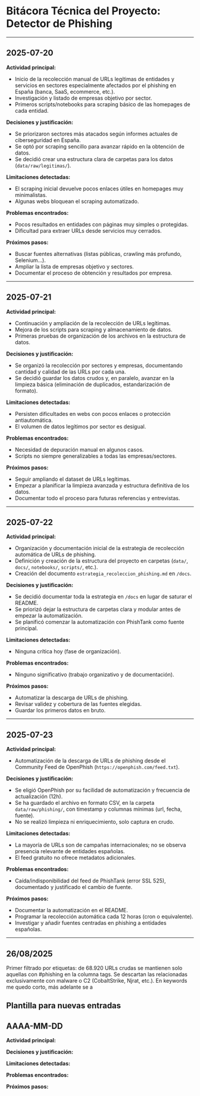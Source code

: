 # Bitácora Técnica del Proyecto: Detector de Phishing

---

## 2025-07-20

**Actividad principal:**  
- Inicio de la recolección manual de URLs legítimas de entidades y servicios en sectores especialmente afectados por el phishing en España (banca, SaaS, ecommerce, etc.).
- Investigación y listado de empresas objetivo por sector.
- Primeros scripts/notebooks para scraping básico de las homepages de cada entidad.

**Decisiones y justificación:**  
- Se priorizaron sectores más atacados según informes actuales de ciberseguridad en España.
- Se optó por scraping sencillo para avanzar rápido en la obtención de datos.
- Se decidió crear una estructura clara de carpetas para los datos (`data/raw/legitimas/`).

**Limitaciones detectadas:**  
- El scraping inicial devuelve pocos enlaces útiles en homepages muy minimalistas.
- Algunas webs bloquean el scraping automatizado.

**Problemas encontrados:**  
- Pocos resultados en entidades con páginas muy simples o protegidas.
- Dificultad para extraer URLs desde servicios muy cerrados.

**Próximos pasos:**  
- Buscar fuentes alternativas (listas públicas, crawling más profundo, Selenium…).
- Ampliar la lista de empresas objetivo y sectores.
- Documentar el proceso de obtención y resultados por empresa.

---

## 2025-07-21

**Actividad principal:**  
- Continuación y ampliación de la recolección de URLs legítimas.
- Mejora de los scripts para scraping y almacenamiento de datos.
- Primeras pruebas de organización de los archivos en la estructura de datos.

**Decisiones y justificación:**  
- Se organizó la recolección por sectores y empresas, documentando cantidad y calidad de las URLs por cada una.
- Se decidió guardar los datos crudos y, en paralelo, avanzar en la limpieza básica (eliminación de duplicados, estandarización de formato).

**Limitaciones detectadas:**  
- Persisten dificultades en webs con pocos enlaces o protección antiautomática.
- El volumen de datos legítimos por sector es desigual.

**Problemas encontrados:**  
- Necesidad de depuración manual en algunos casos.
- Scripts no siempre generalizables a todas las empresas/sectores.

**Próximos pasos:**  
- Seguir ampliando el dataset de URLs legítimas.
- Empezar a planificar la limpieza avanzada y estructura definitiva de los datos.
- Documentar todo el proceso para futuras referencias y entrevistas.

---

## 2025-07-22

**Actividad principal:**  
- Organización y documentación inicial de la estrategia de recolección automática de URLs de phishing.
- Definición y creación de la estructura del proyecto en carpetas (`data/`, `docs/`, `notebooks/`, `scripts/`, etc.).
- Creación del documento `estrategia_recoleccion_phishing.md` en `/docs`.

**Decisiones y justificación:**  
- Se decidió documentar toda la estrategia en `/docs` en lugar de saturar el README.
- Se priorizó dejar la estructura de carpetas clara y modular antes de empezar la automatización.
- Se planificó comenzar la automatización con PhishTank como fuente principal.

**Limitaciones detectadas:**  
- Ninguna crítica hoy (fase de organización).

**Problemas encontrados:**  
- Ninguno significativo (trabajo organizativo y de documentación).

**Próximos pasos:**  
- Automatizar la descarga de URLs de phishing.
- Revisar validez y cobertura de las fuentes elegidas.
- Guardar los primeros datos en bruto.

---

## 2025-07-23

**Actividad principal:**  
- Automatización de la descarga de URLs de phishing desde el Community Feed de OpenPhish (`https://openphish.com/feed.txt`).

**Decisiones y justificación:**  
- Se eligió OpenPhish por su facilidad de automatización y frecuencia de actualización (12h).
- Se ha guardado el archivo en formato CSV, en la carpeta `data/raw/phishing/`, con timestamp y columnas mínimas (url, fecha, fuente).
- No se realizó limpieza ni enriquecimiento, solo captura en crudo.

**Limitaciones detectadas:**  
- La mayoría de URLs son de campañas internacionales; no se observa presencia relevante de entidades españolas.
- El feed gratuito no ofrece metadatos adicionales.

**Problemas encontrados:**  
- Caída/indisponibilidad del feed de PhishTank (error SSL 525), documentado y justificado el cambio de fuente.

**Próximos pasos:**  
- Documentar la automatización en el README.
- Programar la recolección automática cada 12 horas (cron o equivalente).
- Investigar y añadir fuentes centradas en phishing a entidades españolas.

---
## 26/08/2025 
Primer filtrado por etiquetas: de 68.920 URLs crudas se mantienen solo aquellas con #phishing en la columna tags. Se descartan las relacionadas exclusivamente con malware o C2 (CobaltStrike, Njrat, etc.).
En keywords me quedo corto, más adelante se a



## Plantilla para nuevas entradas

## AAAA-MM-DD

**Actividad principal:**  

**Decisiones y justificación:**  

**Limitaciones detectadas:**  

**Problemas encontrados:**  

**Próximos pasos:**  

